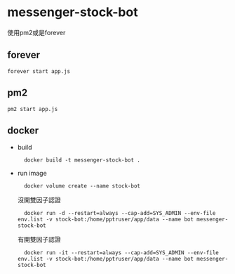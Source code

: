 # messenger-stock-bot

使用pm2或是forever

## forever

`forever start app.js`

## pm2

`pm2 start app.js`

## docker

- build

        docker build -t messenger-stock-bot .
	
- run image

        docker volume create --name stock-bot

    沒開雙因子認證

        docker run -d --restart=always --cap-add=SYS_ADMIN --env-file env.list -v stock-bot:/home/pptruser/app/data --name bot messenger-stock-bot

    有開雙因子認證

        docker run -it --restart=always --cap-add=SYS_ADMIN --env-file env.list -v stock-bot:/home/pptruser/app/data --name bot messenger-stock-bot
